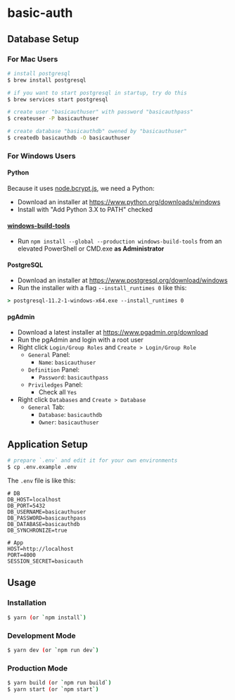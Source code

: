 # basic-auth

## Database Setup

### For Mac Users

```bash
# install postgresql
$ brew install postgresql

# if you want to start postgresql in startup, try do this
$ brew services start postgresql

# create user "basicauthuser" with password "basicauthpass"
$ createuser -P basicauthuser

# create database "basicauthdb" owened by "basicauthuser"
$ createdb basicauthdb -O basicauthuser
```

### For Windows Users

#### Python

Because it uses [node.bcrypt.js](https://github.com/kelektiv/node.bcrypt.js), we need a Python:

- Download an installer at <https://www.python.org/downloads/windows>
- Install with "Add Python 3.X to PATH" checked

#### [windows-build-tools](https://github.com/felixrieseberg/windows-build-tools)

- Run `npm install --global --production windows-build-tools` from an elevated PowerShell or CMD.exe **as Administrator**

#### PostgreSQL

- Download an installer at <https://www.postgresql.org/download/windows>
- Run the installer with a flag `--install_runtimes 0` like this:

```cmd
> postgresql-11.2-1-windows-x64.exe --install_runtimes 0
```

#### pgAdmin

- Download a latest installer at <https://www.pgadmin.org/download>
- Run the pgAdmin and login with a root user
- Right click `Login/Group Roles` and `Create > Login/Group Role`
    - `General` Panel:
        - `Name`: `basicauthuser`
    - `Definition` Panel:
        - `Password`: `basicauthpass`
    - `Priviledges` Panel:
        - Check all `Yes`
- Right click `Databases` and `Create > Database`
    - `General` Tab:
        - `Database`: `basicauthdb`
        - `Owner`: `basicauthuser`

## Application Setup

```bash
# prepare `.env` and edit it for your own environments
$ cp .env.example .env
```

The `.env` file is like this:

```
# DB
DB_HOST=localhost
DB_PORT=5432
DB_USERNAME=basicauthuser
DB_PASSWORD=basicauthpass
DB_DATABASE=basicauthdb
DB_SYNCHRONIZE=true

# App
HOST=http://localhost
PORT=4000
SESSION_SECRET=basicauth
```

## Usage

### Installation

```bash
$ yarn (or `npm install`)
```

### Development Mode

```bash
$ yarn dev (or `npm run dev`)
```

### Production Mode

```bash
$ yarn build (or `npm run build`)
$ yarn start (or `npm start`)
```
